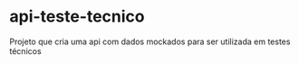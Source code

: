 # api-teste-tecnico
Projeto que cria uma api com dados mockados para ser utilizada em testes técnicos
